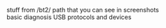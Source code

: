stuff from /bt2/ path that you can see in screenshots<br />
basic diagnosis USB protocols and devices
